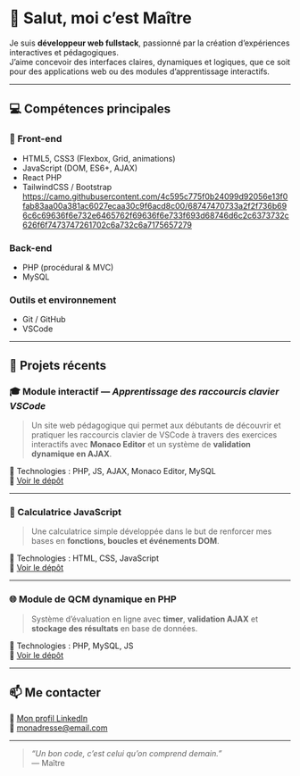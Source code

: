 # 👋 Salut, moi c’est Maître

Je suis **développeur web fullstack**, passionné par la création d’expériences interactives et pédagogiques.  
J’aime concevoir des interfaces claires, dynamiques et logiques, que ce soit pour des applications web ou des modules d’apprentissage interactifs.

---

## 💻 Compétences principales

### 🧩 Front-end
- HTML5, CSS3 (Flexbox, Grid, animations)
- JavaScript (DOM, ES6+, AJAX)
- React PHP
- TailwindCSS / Bootstrap
https://camo.githubusercontent.com/4c595c775f0b24099d92056e13f0fab83aa00a381ac6027ecaa30c9f6acd8c00/68747470733a2f2f736b696c6c69636f6e732e6465762f69636f6e733f693d68746d6c2c6373732c626f6f7473747261702c6a732c6a7175657279
### Back-end
- PHP (procédural & MVC)
- MySQL

### Outils et environnement
- Git / GitHub
- VSCode

---

## 🚀 Projets récents

### 🎓 Module interactif — *Apprentissage des raccourcis clavier VSCode*
> Un site web pédagogique qui permet aux débutants de découvrir et pratiquer les raccourcis clavier de VSCode à travers des exercices interactifs avec **Monaco Editor** et un système de **validation dynamique en AJAX**.

🧩 Technologies : PHP, JS, AJAX, Monaco Editor, MySQL  
🔗 [Voir le dépôt](#)

---

### 🧮 Calculatrice JavaScript
> Une calculatrice simple développée dans le but de renforcer mes bases en **fonctions, boucles et événements DOM**.

🧩 Technologies : HTML, CSS, JavaScript  
🔗 [Voir le dépôt](#)

---

### 🌐 Module de QCM dynamique en PHP
> Système d’évaluation en ligne avec **timer**, **validation AJAX** et **stockage des résultats** en base de données.

🧩 Technologies : PHP, MySQL, JS  
🔗 [Voir le dépôt](#)

---

## 📫 Me contacter
💼 [Mon profil LinkedIn](#)  
📧 [monadresse@email.com](mailto:monadresse@email.com)

---

> *“Un bon code, c’est celui qu’on comprend demain.”*  
> — Maître
